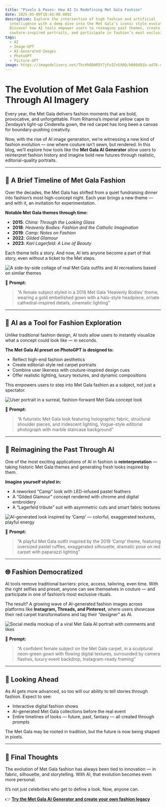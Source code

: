 ```yaml
---
title: "Pixels & Poses: How AI Is Redefining Met Gala Fashion"
date: 2025-05-09T18:43:00.000Z
description: Explore the intersection of high fashion and artificial
  intelligence with a deep dive into the Met Gala’s iconic style evolution.
  Discover how AI tools empower users to reimagine past themes, create
  couture-inspired portraits, and participate in fashion’s most exclusive night
tags:
  - AI
  - Image-GPT
  - AI-Generated-Images
  - PhotoGPT
  - Picture-GPT
image: https://imagedelivery.net/TkcHhODAR5Y7jFoICvSX0Q/b808d81b-ad76-4ba9-6196-60f9334d8600/q=100
---
```

# The Evolution of Met Gala Fashion Through AI Imagery

Every year, the Met Gala delivers fashion moments that are bold, provocative, and unforgettable. From Rihanna’s imperial yellow cape to Zendaya’s light-up Cinderella gown, the red carpet has long been a canvas for boundary-pushing creativity.

Now, with the rise of AI image generation, we’re witnessing a new kind of fashion evolution — one where couture isn’t sewn, but rendered. In this blog, we’ll explore how tools like the **Met Gala AI Generator** allow users to reinterpret fashion history and imagine bold new futures through realistic, editorial-quality portraits.

---

## 👑 A Brief Timeline of Met Gala Fashion

Over the decades, the Met Gala has shifted from a quiet fundraising dinner into fashion’s most high-concept night. Each year brings a new theme — and with it, an invitation for experimentation.

**Notable Met Gala themes through time:**

- **2015**: *China: Through the Looking Glass*  
- **2018**: *Heavenly Bodies: Fashion and the Catholic Imagination*  
- **2019**: *Camp: Notes on Fashion*  
- **2022**: *Gilded Glamour*  
- **2023**: *Karl Lagerfeld: A Line of Beauty*  

Each theme tells a story. And now, AI lets anyone become a part of that story, even without a ticket to the Met steps.

 
![*A side-by-side collage of real Met Gala outfits and AI recreations based on similar themes*](https://imagedelivery.net/TkcHhODAR5Y7jFoICvSX0Q/d63be2fa-f066-4d45-9d2f-3e293cfd9b00/q=100)

🧾 **Prompt:**  
> “A female subject styled in a 2018 Met Gala ‘Heavenly Bodies’ theme, wearing a gold embellished gown with a halo-style headpiece, ornate cathedral-inspired details, cinematic lighting”

---

## 🤖 AI as a Tool for Fashion Exploration

Unlike traditional fashion design, AI tools allow users to instantly visualize what a concept could look like — in seconds.

**The Met Gala AI preset on PhotoGPT is designed to:**

- Reflect high-end fashion aesthetics  
- Create editorial-style red carpet portraits  
- Combine user likeness with couture-inspired design cues  
- Offer realistic lighting, luxury textures, and dynamic compositions  

This empowers users to step into Met Gala fashion as a subject, not just a spectator.

 
![*User portrait in a surreal, fashion-forward Met Gala concept look*](https://imagedelivery.net/TkcHhODAR5Y7jFoICvSX0Q/7783e6f6-6e55-44e2-d99e-61b1f9bfff00/q=100)

🧾 **Prompt:**  
> “A futuristic Met Gala look featuring holographic fabric, structural shoulder pieces, and iridescent lighting, Vogue-style editorial photograph with marble staircase background”

---

## 🔁 Reimagining the Past Through AI

One of the most exciting applications of AI in fashion is **reinterpretation** — taking historic Met Gala themes and generating fresh looks inspired by them.

**Imagine yourself styled in:**

- A reworked “Camp” look with LED-infused pastel feathers  
- A “Gilded Glamour” concept rendered with chrome and digital embroidery  
- A “Lagerfeld tribute” suit with asymmetric cuts and smart fabric textures  

  
![*AI-generated look inspired by ‘Camp’ — colorful, exaggerated textures, playful energy*](https://imagedelivery.net/TkcHhODAR5Y7jFoICvSX0Q/59174c22-dacb-421d-68f9-08fc771cf900/q=100)

🧾 **Prompt:**  
> “A playful Met Gala outfit inspired by the 2019 ‘Camp’ theme, featuring oversized pastel ruffles, exaggerated silhouette, dramatic pose on red carpet with paparazzi lighting”

---

## 🌐 Fashion Democratized

AI tools remove traditional barriers: price, access, tailoring, even time. With the right selfies and preset, anyone can see themselves in couture — and participate in one of fashion’s most exclusive rituals.

The result? A growing wave of AI-generated fashion images across platforms like **Instagram, Threads, and Pinterest**, where users showcase their red carpet transformations and tag their “designer” as AI.

 
![*Social media mockup of a viral Met Gala AI portrait with comments and likes*](https://imagedelivery.net/TkcHhODAR5Y7jFoICvSX0Q/411ec544-dedf-4e27-4903-3573e1868200/q=100)

🧾 **Prompt:**  
> “A confident female subject on the Met Gala carpet, in a sculptural neon-green gown with flowing digital textures, surrounded by camera flashes, luxury event backdrop, Instagram-ready framing”

---

## 🔮 Looking Ahead

As AI gets more advanced, so too will our ability to tell stories through fashion. Expect to see:

- Interactive digital fashion shows  
- AI-generated Met Gala collections before the real event  
- Entire timelines of looks — future, past, fantasy — all created through prompts  

The Met Gala may be rooted in tradition, but the future is now being shaped in pixels.

---

## 💬 Final Thoughts

The evolution of Met Gala fashion has always been tied to innovation — in fabric, silhouette, and storytelling. With AI, that evolution becomes even more personal.

It’s not just celebrities who get to define a look. Now, anyone can.

👉 [**Try the Met Gala AI Generator and create your own fashion legacy**](https://www.photogptai.com/presets/met_gala)

